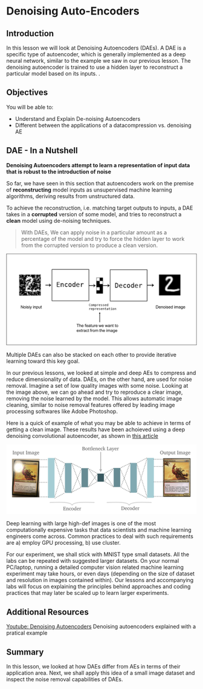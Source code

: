 
# Denoising Auto-Encoders
## Introduction
In this lesson we will look at Denoising Autoencoders (DAEs). A DAE is a specific type of autoencoder, which is generally implemented as a deep neural network, similar to the example we saw in our previous lesson. The denoising autoencoder is trained to use a hidden layer to reconstruct a particular model based on its inputs. . 

## Objectives
You will be able to:
- Understand and Explain De-noising Autoencoders
- Different between the applications of a datacompression vs. denoising AE

## DAE - In a Nutshell

__Denoising Autoencoders attempt to learn a representation of input data that is robust to the introduction of noise__

So far, we have seen in this section that autoencoders work on the premise of __reconstructing__ model inputs as  unsupervised machine learning algorithms, deriving results from unstructured data.

To achieve the reconstruction, i.e. matching target outputs to inputs, a DAE takes in a __corrupted__ version of some model, and tries to reconstruct a __clean__ model using de-noising techniques. 

> With DAEs, We can apply noise in a particular amount as a percentage of the model and try to force the hidden layer to work from the corrupted version to produce a clean version. 

<img src="dae1.png" width=600>

Multiple DAEs can also be stacked on each other to provide iterative learning toward this key goal.

In our previous lessons, we looked at simple and deep AEs to compress and reduce dimensionality of data. DAEs, on the other hand, are used for noise removal. Imagine a set of low quality images with some noise. Looking at the image above, we can go ahead and try to reproduce a clear image, removing the noise learned by the model. This allows automatic image cleaning, similar to noise removal features offered by leading image processing softwares like Adobe Photoshop. 

Here is a quick of example of what you may be able to achieve in terms of getting a clean image. These results have been achoieved using a deep denoising convolutional autoencoder, as shown in [this article](https://hackernoon.com/a-deep-convolutional-denoising-autoencoder-for-image-classification-26c777d3b88e)

<img src="dae2.png" width=700>





Deep learning with large high-def images is one of the most computationally expensive tasks that data scientists and machine learning engineers come across. Common practices to deal with such requirements are a) employ GPU processing, b) use cluster. 

For our experiment, we shall stick with MNIST type small datasets. All the labs can be repeated with suggested larger datasets. On your normal PC/laptop, running a detailed computer vision related machine learning experiment may take hours, or even days (depending on the size of dataset and resolution in images contained within). Our lessons and accompanying labs will focus on explaining the principles behind approaches and coding practices that may later be scaled up to learn larger experiments. 


## Additional Resources
[Youtube: Denoising Autoencoders](https://www.youtube.com/watch?v=t2NQ_c5BFOc) Denoising autoencoders explained with a pratical example

## Summary 

In this lesson, we looked at how DAEs differ from AEs in terms of their application area. Next, we shall apply this idea of a small image dataset and inspect the noise removal capabilities of DAEs. 

